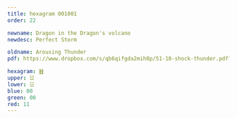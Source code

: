 ```yaml
---
title: hexagram 001001
order: 22

newname: Dragon in the Dragon's volcano
newdesc: Perfect Storm

oldname: Arousing Thunder
pdf: https://www.dropbox.com/s/qb6qifgda2mih0p/51-18-shock-thunder.pdf?dl=0

hexagram: ䷲
upper: ☳
lower: ☳
blue: 00
green: 00
red: 11
---
```

